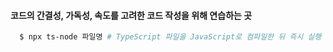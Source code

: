 #### 코드의 간결성, 가독성, 속도를 고려한 코드 작성을 위해 연습하는 곳

```bash
  $ npx ts-node 파일명 # TypeScript 파일을 JavaScript로 컴파일한 뒤 즉시 실행 (파일 저장 없이 메모리에서 처리)
```